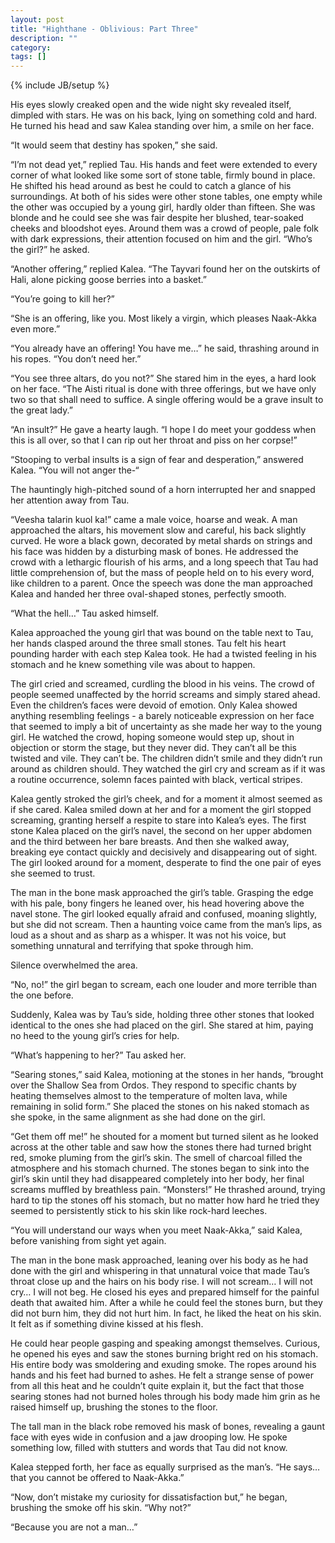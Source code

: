 ```yaml
---
layout: post
title: "Highthane - Oblivious: Part Three"
description: ""
category: 
tags: []
---
```

{% include JB/setup %}


His eyes slowly creaked open and the wide night sky revealed itself, dimpled with stars. He was on his back, lying on something cold and hard. He turned his head and saw Kalea standing over him, a smile on her face. 

“It would seem that destiny has spoken,” she said. 

“I’m not dead yet,” replied Tau. His hands and feet were extended to every corner of what looked like some sort of stone table, firmly bound in place. He shifted his head around as best he could to catch a glance of his surroundings. At both of his sides were other stone tables, one empty while the other was occupied by a young girl, hardly older than fifteen. She was blonde and he could see she was fair despite her blushed, tear-soaked cheeks and bloodshot eyes. Around them was a crowd of people, pale folk with dark expressions, their attention focused on him and the girl. “Who’s the girl?” he asked. 

“Another offering,” replied Kalea. “The Tayvari found her on the outskirts of Hali, alone picking goose berries into a basket.”

“You’re going to kill her?” 

“She is an offering, like you. Most likely a virgin, which pleases Naak-Akka even more.”

“You already have an offering! You have me…” he said, thrashing around in his ropes. “You don’t need her.”

“You see three altars, do you not?” She stared him in the eyes, a hard look on her face. “The Aisti ritual is done with three offerings, but we have only two so that shall need to suffice. A single offering would be a grave insult to the great lady.” 

“An insult?” He gave a hearty laugh. “I hope I do meet your goddess when this is all over, so that I can rip out her throat and piss on her corpse!” 

“Stooping to verbal insults is a sign of fear and desperation,” answered Kalea. “You will not anger the-“

The hauntingly high-pitched sound of a horn interrupted her and snapped her attention away from Tau.

“Veesha talarin kuol ka!” came a male voice, hoarse and weak. A man approached the altars, his movement slow and careful, his back slightly curved. He wore a black gown, decorated by metal shards on strings and his face was hidden by a disturbing mask of bones. He addressed the crowd with a lethargic flourish of his arms, and a long speech that Tau had little comprehension of, but the mass of people held on to his every word, like children to a parent. Once the speech was done the man approached Kalea and handed her three oval-shaped stones, perfectly smooth. 

“What the hell…” Tau asked himself. 

Kalea approached the young girl that was bound on the table next to Tau, her hands clasped around the three small stones. Tau felt his heart pounding harder with each step Kalea took. He had a twisted feeling in his stomach and he knew something vile was about to happen.

The girl cried and screamed, curdling the blood in his veins. The crowd of people seemed unaffected by the horrid screams and simply stared ahead. Even the children’s faces were devoid of emotion. Only Kalea showed anything resembling feelings - a barely noticeable expression on her face that seemed to imply a bit of uncertainty as she made her way to the young girl. He watched the crowd, hoping someone would step up, shout in objection or storm the stage, but they never did. They can’t all be this twisted and vile. They can’t be. The children didn’t smile and they didn’t run around as children should. They watched the girl cry and scream as if it was a routine occurrence, solemn faces painted with black, vertical stripes. 

Kalea gently stroked the girl’s cheek, and for a moment it almost seemed as if she cared. Kalea smiled down at her and for a moment the girl stopped screaming, granting herself a respite to stare into Kalea’s eyes. The first stone Kalea placed on the girl’s navel, the second on her upper abdomen and the third between her bare breasts. And then she walked away, breaking eye contact quickly and decisively and disappearing out of sight. The girl looked around for a moment, desperate to find the one pair of eyes she seemed to trust.

The man in the bone mask approached the girl’s table. Grasping the edge with his pale, bony fingers he leaned over, his head hovering above the navel stone. The girl looked equally afraid and confused, moaning slightly, but she did not scream. Then a haunting voice came from the man’s lips, as loud as a shout and as sharp as a whisper. It was not his voice, but something unnatural and terrifying that spoke through him. 

Silence overwhelmed the area. 

“No, no!” the girl began to scream, each one louder and more terrible than the one before. 

Suddenly, Kalea was by Tau’s side, holding three other stones that looked identical to the ones she had placed on the girl. She stared at him, paying no heed to the young girl’s cries for help. 

“What’s happening to her?” Tau asked her. 

“Searing stones,” said Kalea, motioning at the stones in her hands, “brought over the Shallow Sea from Ordos. They respond to specific chants by heating themselves almost to the temperature of molten lava, while remaining in solid form.” She placed the stones on his naked stomach as she spoke, in the same alignment as she had done on the girl. 

“Get them off me!” he shouted for a moment but turned silent as he looked across at the other table and saw how the stones there had turned bright red, smoke pluming from the girl’s skin. The smell of charcoal filled the atmosphere and his stomach churned. The stones began to sink into the girl’s skin until they had disappeared completely into her body, her final screams muffled by breathless pain. “Monsters!” He thrashed around, trying hard to tip the stones off his stomach, but no matter how hard he tried they seemed to persistently stick to his skin like rock-hard leeches. 

“You will understand our ways when you meet Naak-Akka,” said Kalea, before vanishing from sight yet again.

The man in the bone mask approached, leaning over his body as he had done with the girl and whispering in that unnatural voice that made Tau’s throat close up and the hairs on his body rise. I will not scream… I will not cry… I will not beg. He closed his eyes and prepared himself for the painful death that awaited him. After a while he could feel the stones burn, but they did not burn him, they did not hurt him. In fact, he liked the heat on his skin. It felt as if something divine kissed at his flesh.

He could hear people gasping and speaking amongst themselves. Curious, he opened his eyes and saw the stones burning bright red on his stomach. His entire body was smoldering and exuding smoke. The ropes around his hands and his feet had burned to ashes. He felt a strange sense of power from all this heat and he couldn’t quite explain it, but the fact that those searing stones had not burned holes through his body made him grin as he raised himself up, brushing the stones to the floor. 

The tall man in the black robe removed his mask of bones, revealing a gaunt face with eyes wide in confusion and a jaw drooping low. He spoke something low, filled with stutters and words that Tau did not know. 

Kalea stepped forth, her face as equally surprised as the man’s. “He says… that you cannot be offered to Naak-Akka.” 

“Now, don’t mistake my curiosity for dissatisfaction but,” he began, brushing the smoke off his skin. “Why not?”

“Because you are not a man…”
